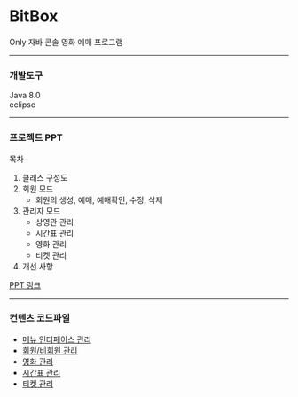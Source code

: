 # BitBox
Only 자바 콘솔 영화 예매 프로그램

<hr/>    

### 개발도구
Java 8.0    
eclipse

<hr/>

### 프로젝트 PPT

목차
1. 클래스 구성도
2. 회원 모드
   * 회원의 생성, 예매, 예매확인, 수정, 삭제
3. 관리자 모드
   * 상영관 관리
   * 시간표 관리
   * 영화 관리
   * 티켓 관리
4. 개선 사항  
    
[PPT 링크](https://docs.google.com/presentation/d/1Da9X1zlmgbhgzLRI3LbNmqpqEQVtm2HnuEIIJNCTj0U/edit?usp=sharing)

<hr/>    

### 컨텐츠 코드파일    

* [메뉴 인터페이스 관리](https://github.com/alikwon/BitBox/tree/master/src/Main_Menu)    
* [회원/비회원 관리](https://github.com/alikwon/BitBox/tree/master/src/user)    
* [영화 관리](https://github.com/alikwon/BitBox/tree/master/src/Movie)    
* [시간표 관리](https://github.com/alikwon/BitBox/tree/master/src/TimeTable)    
* [티켓 관리](https://github.com/alikwon/BitBox/tree/master/src/Ticket)    
 
